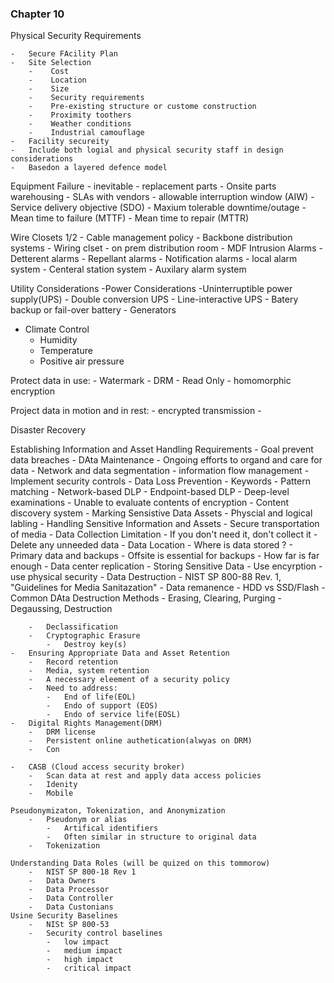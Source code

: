 ### Chapter 10 

Physical Security Requirements

    -   Secure FAcility Plan
    -   Site Selection
        -    Cost
        -    Location
        -    Size
        -    Security requirements
        -    Pre-existing structure or custome construction
        -    Proximity toothers
        -    Weather conditions
        -    Industrial camouflage
    -   Facility secureity
    -   Include both logial and physical security staff in design considerations
    -   Basedon a layered defence model


Equipment Failure
    - inevitable
    - replacement parts
    - Onsite parts warehousing
    - SLAs with vendors
    - allowable interruption window (AIW)
    - Service delivery objective (SDO)
    - Maxium tolerable downtime/outage
    - Mean time to failure (MTTF)
    - Mean time to repair (MTTR)

Wire Closets 1/2
    -   Cable management policy 
    -   Backbone distribution systems
    -   Wiring clset
        -   on prem distribution room
        -   MDF
Intrusion Alarms
    -   Detterent alarms
    -   Repellant alarms
    -   Notification alarms
    -   local alarm system
    -   Centeral station system
    -   Auxilary alarm system

Utility Considerations
    -Power Considerations
    -Uninterruptible power supply(UPS)
        -   Double conversion UPS
        -   Line-interactive UPS
    - Batery backup or fail-over battery
    - Generators
- Climate Control
  - Humidity
  - Temperature
  - Positive air pressure

Protect data in use:
    - Watermark
    - DRM
    - Read Only 
    - homomorphic  encryption

Project data in motion and in rest:
    -   encrypted transmission
    -   

Disaster Recovery 

Establishing Information and Asset Handling Requirements
    -   Goal prevent data breaches
    -   DAta Maintenance
        -   Ongoing efforts to organd and care for data
        -   Network and data segmentation
        -   information flow management
        -   Implement security controls
    -   Data Loss Prevention
        -   Keywords
        -   Pattern matching
        -   Network-based DLP
        -   Endpoint-based DLP
        -   Deep-level examinations
        -   Unable to evaluate contents of encryption
        -   Content discovery system
    -   Marking Sensistive Data Assets
        -   Physcial and logical labling
    -   Handling Sensitive Information and Assets
        -   Secure transportation of media
    -   Data Collection Limitation
        -   If you don't need it, don't collect it
        -   Delete any unneeded data
    -   Data Location
        -   Where is data stored ?
        -   Primary data and backups
        -   Offsite is essential for backups
        -   How far is far enough
        -   Data center replication
    -   Storing Sensitive Data
        -   Use encyrption
        -   use physical security
    -   Data Destruction
        -   NIST SP 800-88 Rev. 1, "Guidelines for Media Sanitazation"
        -   Data remanence
        -   HDD vs SSD/Flash
        -   Common DAta Destruction Methods
            -   Erasing, Clearing, Purging
            -   Degaussing, Destruction

        -   Declassification
        -   Cryptographic Erasure 
            -   Destroy key(s)
    -   Ensuring Appropriate Data and Asset Retention
        -   Record retention
        -   Media, system retention
        -   A necessary eleement of a security policy
        -   Need to address:
            -   End of life(EOL)
            -   Endo of support (EOS)
            -   Endo of service life(EOSL)
    -   Digital Rights Management(DRM)
        -   DRM license
        -   Persistent online authetication(alwyas on DRM)
        -   Con

    -   CASB (Cloud access security broker)
        -   Scan data at rest and apply data access policies 
        -   Idenity
        -   Mobile

    Pseudonymizaton, Tokenization, and Anonymization
        -   Pseudonym or alias
            -   Artifical identifiers
            -   Often similar in structure to original data
        -   Tokenization

    Understanding Data Roles (will be quized on this tommorow)
        -   NIST SP 800-18 Rev 1
        -   Data Owners
        -   Data Processor
        -   Data Controller
        -   Data Custonians
    Usine Security Baselines
        -   NISt SP 800-53 
        -   Security control baselines
            -   low impact
            -   medium impact
            -   high impact
            -   critical impact
